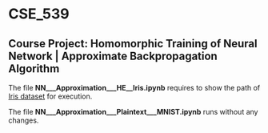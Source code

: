 # CSE_539
## Course Project: Homomorphic Training of Neural Network | Approximate Backpropagation Algorithm
The file **NN___Approximation___HE__Iris.ipynb** requires to show the path of [Iris dataset](https://gist.githubusercontent.com/netj/8836201/raw/6f9306ad21398ea43cba4f7d537619d0e07d5ae3/iris.csv) for execution.

The file **NN___Approximation___Plaintext___MNIST.ipynb** runs without any changes.
